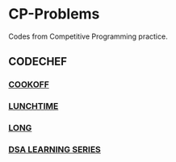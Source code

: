 # CP-Problems
Codes from Competitive Programming practice.

## CODECHEF

### [COOKOFF](CODECHEF/COOKOFF/COOKOFF.md)
### [LUNCHTIME]()
### [LONG]()
### [DSA LEARNING SERIES]()

